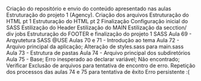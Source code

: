 Criação do repositório e envio do conteúdo apresentado nas aulas
Estruturação do projeto 1 (Agency). Criação dos arquivos
Estruturação do HTML pt 1
Estruturação do HTML pt 2 Finalização
Configuração inicial do SASS
Estilização do Header
Estilização do MAIN
Estilização da secction/ div jobs
Estruturação do FOOTER e finalização do projeto 1 SASS
Aula 69 - Arqyutetura SASS @USE
Aulas 70 e 71 - Introdução ao tema
Aula 72 - Arquivo principal da aplicação; Alteração de styles.sass para main.sass
Aula 73 - Estrutura de pastas
Aula 74 - Arquivo principal dos subdiretórios
Aula 75 - Base; Erro inesperado ao declarar variável; Não encontrado; Verificar
Exclusão de arquivos para tentativa de encontro de erro. Repetição dos processos das aulas 74 e 75 para tentativa de êxito
Erro persistente :(